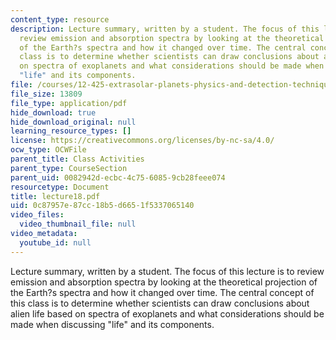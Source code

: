 ```yaml
---
content_type: resource
description: Lecture summary, written by a student. The focus of this lecture is to
  review emission and absorption spectra by looking at the theoretical projection
  of the Earth?s spectra and how it changed over time. The central concept of this
  class is to determine whether scientists can draw conclusions about alien life based
  on spectra of exoplanets and what considerations should be made when discussing
  "life" and its components.
file: /courses/12-425-extrasolar-planets-physics-and-detection-techniques-fall-2007/0c87957e87cc18b5d6651f5337065140_lecture18.pdf
file_size: 13809
file_type: application/pdf
hide_download: true
hide_download_original: null
learning_resource_types: []
license: https://creativecommons.org/licenses/by-nc-sa/4.0/
ocw_type: OCWFile
parent_title: Class Activities
parent_type: CourseSection
parent_uid: 0082942d-ecbc-4c75-6085-9cb28feee074
resourcetype: Document
title: lecture18.pdf
uid: 0c87957e-87cc-18b5-d665-1f5337065140
video_files:
  video_thumbnail_file: null
video_metadata:
  youtube_id: null
---
```

Lecture summary, written by a student. The focus of this lecture is to review emission and absorption spectra by looking at the theoretical projection of the Earth?s spectra and how it changed over time. The central concept of this class is to determine whether scientists can draw conclusions about alien life based on spectra of exoplanets and what considerations should be made when discussing "life" and its components.